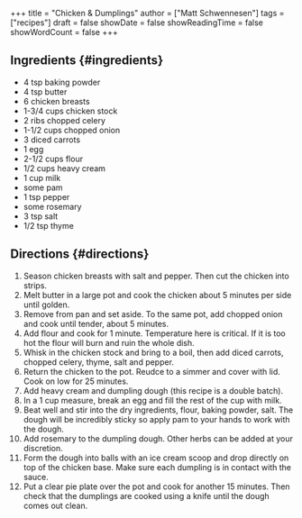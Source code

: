 +++
title = "Chicken & Dumplings"
author = ["Matt Schwennesen"]
tags = ["recipes"]
draft = false
showDate = false
showReadingTime = false
showWordCount = false
+++

## Ingredients {#ingredients}

-   4 tsp baking powder
-   4 tsp butter
-   6 chicken breasts
-   1-3/4 cups chicken stock
-   2 ribs chopped celery
-   1-1/2 cups chopped onion
-   3 diced carrots
-   1 egg
-   2-1/2 cups flour
-   1/2 cups heavy cream
-   1 cup milk
-   some pam
-   1 tsp pepper
-   some rosemary
-   3 tsp salt
-   1/2 tsp thyme


## Directions {#directions}

1.  Season chicken breasts with salt and pepper. Then cut the chicken into
    strips.
2.  Melt butter in a large pot and cook the chicken about 5 minutes per side
    until golden.
3.  Remove from pan and set aside. To the same pot, add chopped onion and cook
    until tender, about 5 minutes.
4.  Add flour and cook for 1 minute. Temperature here is critical. If it is too
    hot the flour will burn and ruin the whole dish.
5.  Whisk in the chicken stock and bring to a boil, then add diced carrots,
    chopped celery, thyme, salt and pepper.
6.  Return the chicken to the pot. Reudce to a simmer and cover with lid. Cook on
    low for 25 minutes.
7.  Add heavy cream and dumpling dough (this recipe is a double batch).
8.  In a 1 cup measure, break an egg and fill the rest of the cup with milk.
9.  Beat well and stir into the dry ingredients, flour, baking powder, salt. The
    dough will be incredibly sticky so apply pam to your hands to work with the
    dough.
10. Add rosemary to the dumpling dough. Other herbs can be added at your
    discretion.
11. Form the dough into balls with an ice cream scoop and drop directly on top
    of the chicken base. Make sure each dumpling is in contact with the sauce.
12. Put a clear pie plate over the pot and cook for another 15 minutes. Then
    check that the dumplings are cooked using a knife until the dough comes out
    clean.
